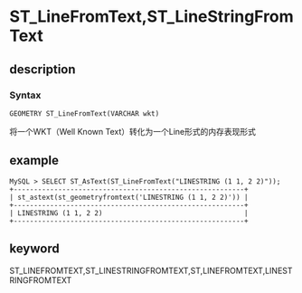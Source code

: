# ST_LineFromText,ST_LineStringFromText

## description

### Syntax

`GEOMETRY ST_LineFromText(VARCHAR wkt)`

将一个WKT（Well Known Text）转化为一个Line形式的内存表现形式

## example

```Plain Text
MySQL > SELECT ST_AsText(ST_LineFromText("LINESTRING (1 1, 2 2)"));
+---------------------------------------------------------+
| st_astext(st_geometryfromtext('LINESTRING (1 1, 2 2)')) |
+---------------------------------------------------------+
| LINESTRING (1 1, 2 2)                                   |
+---------------------------------------------------------+
```

## keyword

ST_LINEFROMTEXT,ST_LINESTRINGFROMTEXT,ST,LINEFROMTEXT,LINESTRINGFROMTEXT

